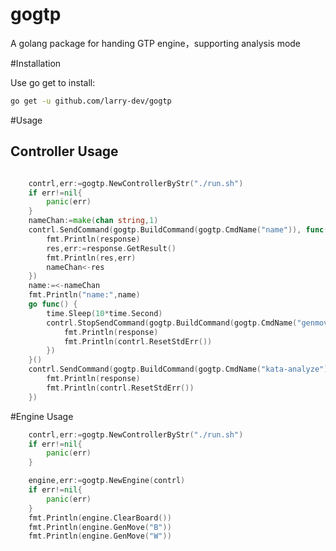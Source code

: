 # gogtp

A golang package for handing GTP engine，supporting analysis mode


#Installation

Use go get to install:
```bash
go get -u github.com/larry-dev/gogtp
```

#Usage

## Controller Usage 
```go

	contrl,err:=gogtp.NewControllerByStr("./run.sh")
	if err!=nil{
		panic(err)
	}
	nameChan:=make(chan string,1)
	contrl.SendCommand(gogtp.BuildCommand(gogtp.CmdName("name")), func(response gogtp.Response) {
		fmt.Println(response)
		res,err:=response.GetResult()
		fmt.Println(res,err)
		nameChan<-res
	})
	name:=<-nameChan
	fmt.Println("name:",name)
	go func() {
		time.Sleep(10*time.Second)
		contrl.StopSendCommand(gogtp.BuildCommand(gogtp.CmdName("genmove B")), func(response gogtp.Response) {
			fmt.Println(response)
			fmt.Println(contrl.ResetStdErr())
		})
	}()
	contrl.SendCommand(gogtp.BuildCommand(gogtp.CmdName("kata-analyze"),gogtp.CmdArgs("60"),gogtp.CmdEnd(false)), func(response gogtp.Response) {
		fmt.Println(response)
		fmt.Println(contrl.ResetStdErr())
	})

```

#Engine Usage
```go
	contrl,err:=gogtp.NewControllerByStr("./run.sh")
	if err!=nil{
		panic(err)
	}

	engine,err:=gogtp.NewEngine(contrl)
	if err!=nil{
		panic(err)
	}
	fmt.Println(engine.ClearBoard())
	fmt.Println(engine.GenMove("B"))
	fmt.Println(engine.GenMove("W"))
```